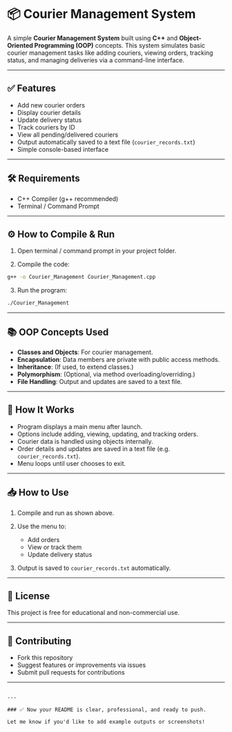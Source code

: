 # 📦 Courier Management System

A simple **Courier Management System** built using **C++** and **Object-Oriented Programming (OOP)** concepts. This system simulates basic courier management tasks like adding couriers, viewing orders, tracking status, and managing deliveries via a command-line interface.

---

## ✅ Features

- Add new courier orders
- Display courier details
- Update delivery status
- Track couriers by ID
- View all pending/delivered couriers
- Output automatically saved to a text file (`courier_records.txt`)
- Simple console-based interface

---

## 🛠️ Requirements

- C++ Compiler (g++ recommended)
- Terminal / Command Prompt

---

## ⚙️ How to Compile & Run

1. Open terminal / command prompt in your project folder.

2. Compile the code:
```bash
g++ -o Courier_Management Courier_Management.cpp
````

3. Run the program:

```bash
./Courier_Management
```

---

## 📚 OOP Concepts Used

* **Classes and Objects**: For courier management.
* **Encapsulation**: Data members are private with public access methods.
* **Inheritance**: (If used, to extend classes.)
* **Polymorphism**: (Optional, via method overloading/overriding.)
* **File Handling**: Output and updates are saved to a text file.

---

## 🚀 How It Works

* Program displays a main menu after launch.
* Options include adding, viewing, updating, and tracking orders.
* Courier data is handled using objects internally.
* Order details and updates are saved in a text file (e.g. `courier_records.txt`).
* Menu loops until user chooses to exit.

---

## 📥 How to Use

1. Compile and run as shown above.
2. Use the menu to:

   * Add orders
   * View or track them
   * Update delivery status
3. Output is saved to `courier_records.txt` automatically.

---

## 📃 License

This project is free for educational and non-commercial use.

---

## 🙌 Contributing

* Fork this repository
* Suggest features or improvements via issues
* Submit pull requests for contributions

---

```

---

### ✅ Now your README is clear, professional, and ready to push.

Let me know if you'd like to add example outputs or screenshots!
```
